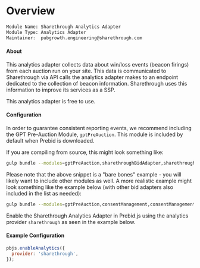 # Overview

```txt
Module Name: Sharethrough Analytics Adapter
Module Type: Analytics Adapter
Maintainer:  pubgrowth.engineering@sharethrough.com
```

#### About

This analytics adapter collects data about win/loss events (beacon firings) from each auction run on your site. This data is communicated to Sharethrough via API calls the analytics adapter makes to an endpoint dedicated to the collection of beacon information. Sharethrough uses this information to improve its services as a SSP.

This analytics adapter is free to use.

#### Configuration

In order to guarantee consistent reporting events, we recommend
including the GPT Pre-Auction Module, `gptPreAuction`. This module is included
by default when Prebid is downloaded.

If you are compiling from source, this might look something like:

```sh
gulp bundle --modules=gptPreAuction,sharethroughBidAdapter,sharethroughAnalyticsAdapter
```

Please note that the above snippet is a "bare bones" example - you will likely want to include other modules as well. A more realistic example might look something like the example below (with other bid adapters also included in the list as needed):

```sh
gulp bundle --modules=gptPreAuction,consentManagement,consentManagementGpp,consentManagementUsp,enrichmentFpdModule,gdprEnforcement,sharethroughBidAdapter,sharethroughAnalyticsAdapter
```

Enable the Sharethrough Analytics Adapter in Prebid.js using the analytics provider `sharethrough` as seen in the example below.

#### Example Configuration

```js
pbjs.enableAnalytics({
  provider: 'sharethrough',
});
```
